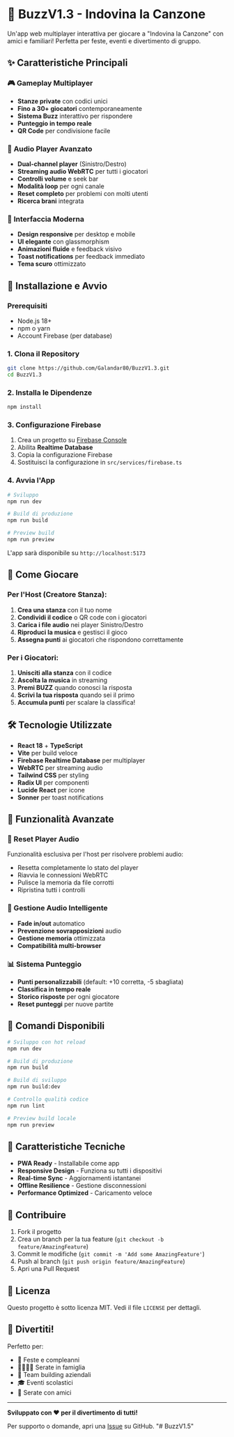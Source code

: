 # 🎵 BuzzV1.3 - Indovina la Canzone

Un'app web multiplayer interattiva per giocare a "Indovina la Canzone" con amici e familiari! Perfetta per feste, eventi e divertimento di gruppo.

## ✨ Caratteristiche Principali

### 🎮 **Gameplay Multiplayer**
- **Stanze private** con codici unici
- **Fino a 30+ giocatori** contemporaneamente
- **Sistema Buzz** interattivo per rispondere
- **Punteggio in tempo reale**
- **QR Code** per condivisione facile

### 🎵 **Audio Player Avanzato**
- **Dual-channel player** (Sinistro/Destro)
- **Streaming audio WebRTC** per tutti i giocatori
- **Controlli volume** e seek bar
- **Modalità loop** per ogni canale
- **Reset completo** per problemi con molti utenti
- **Ricerca brani** integrata

### 🎨 **Interfaccia Moderna**
- **Design responsive** per desktop e mobile
- **UI elegante** con glassmorphism
- **Animazioni fluide** e feedback visivo
- **Toast notifications** per feedback immediato
- **Tema scuro** ottimizzato

## 🚀 Installazione e Avvio

### Prerequisiti
- Node.js 18+ 
- npm o yarn
- Account Firebase (per database)

### 1. Clona il Repository
```bash
git clone https://github.com/Galandar80/BuzzV1.3.git
cd BuzzV1.3
```

### 2. Installa le Dipendenze
```bash
npm install
```

### 3. Configurazione Firebase
1. Crea un progetto su [Firebase Console](https://console.firebase.google.com/)
2. Abilita **Realtime Database**
3. Copia la configurazione Firebase
4. Sostituisci la configurazione in `src/services/firebase.ts`

### 4. Avvia l'App
```bash
# Sviluppo
npm run dev

# Build di produzione
npm run build

# Preview build
npm run preview
```

L'app sarà disponibile su `http://localhost:5173`

## 🎯 Come Giocare

### Per l'Host (Creatore Stanza):
1. **Crea una stanza** con il tuo nome
2. **Condividi il codice** o QR code con i giocatori
3. **Carica i file audio** nei player Sinistro/Destro
4. **Riproduci la musica** e gestisci il gioco
5. **Assegna punti** ai giocatori che rispondono correttamente

### Per i Giocatori:
1. **Unisciti alla stanza** con il codice
2. **Ascolta la musica** in streaming
3. **Premi BUZZ** quando conosci la risposta
4. **Scrivi la tua risposta** quando sei il primo
5. **Accumula punti** per scalare la classifica!

## 🛠️ Tecnologie Utilizzate

- **React 18** + **TypeScript**
- **Vite** per build veloce
- **Firebase Realtime Database** per multiplayer
- **WebRTC** per streaming audio
- **Tailwind CSS** per styling
- **Radix UI** per componenti
- **Lucide React** per icone
- **Sonner** per toast notifications

## 📱 Funzionalità Avanzate

### 🔄 Reset Player Audio
Funzionalità esclusiva per l'host per risolvere problemi audio:
- Resetta completamente lo stato del player
- Riavvia le connessioni WebRTC
- Pulisce la memoria da file corrotti
- Ripristina tutti i controlli

### 🎵 Gestione Audio Intelligente
- **Fade in/out** automatico
- **Prevenzione sovrapposizioni** audio
- **Gestione memoria** ottimizzata
- **Compatibilità multi-browser**

### 📊 Sistema Punteggio
- **Punti personalizzabili** (default: +10 corretta, -5 sbagliata)
- **Classifica in tempo reale**
- **Storico risposte** per ogni giocatore
- **Reset punteggi** per nuove partite

## 🔧 Comandi Disponibili

```bash
# Sviluppo con hot reload
npm run dev

# Build di produzione
npm run build

# Build di sviluppo
npm run build:dev

# Controllo qualità codice
npm run lint

# Preview build locale
npm run preview
```

## 🌟 Caratteristiche Tecniche

- **PWA Ready** - Installabile come app
- **Responsive Design** - Funziona su tutti i dispositivi
- **Real-time Sync** - Aggiornamenti istantanei
- **Offline Resilience** - Gestione disconnessioni
- **Performance Optimized** - Caricamento veloce

## 🤝 Contribuire

1. Fork il progetto
2. Crea un branch per la tua feature (`git checkout -b feature/AmazingFeature`)
3. Commit le modifiche (`git commit -m 'Add some AmazingFeature'`)
4. Push al branch (`git push origin feature/AmazingFeature`)
5. Apri una Pull Request

## 📄 Licenza

Questo progetto è sotto licenza MIT. Vedi il file `LICENSE` per dettagli.

## 🎊 Divertiti!

Perfetto per:
- 🎉 Feste e compleanni
- 👨‍👩‍👧‍👦 Serate in famiglia
- 🏢 Team building aziendali
- 🎓 Eventi scolastici
- 🍻 Serate con amici

---

**Sviluppato con ❤️ per il divertimento di tutti!**

Per supporto o domande, apri una [Issue](https://github.com/Galandar80/BuzzV1.3/issues) su GitHub.
"# BuzzV1.5" 
